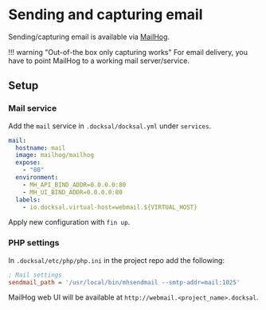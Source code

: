 # Sending and capturing email

Sending/capturing email is available via [MailHog](https://github.com/mailhog/MailHog).

!!! warning "Out-of-the box only capturing works"
    For email delivery, you have to point MailHog to a working mail server/service.

## Setup

### Mail service

Add the `mail` service in `.docksal/docksal.yml` under `services`.

```yaml
mail:
  hostname: mail
  image: mailhog/mailhog
  expose:
    - "80"
  environment:
    - MH_API_BIND_ADDR=0.0.0.0:80
    - MH_UI_BIND_ADDR=0.0.0.0:80
  labels:
    - io.docksal.virtual-host=webmail.${VIRTUAL_HOST}
```

Apply new configuration with `fin up`.

### PHP settings

In `.docksal/etc/php/php.ini` in the project repo add the following:

```ini
; Mail settings
sendmail_path = '/usr/local/bin/mhsendmail --smtp-addr=mail:1025'
```

MailHog web UI will be available at `http://webmail.<project_name>.docksal`.
